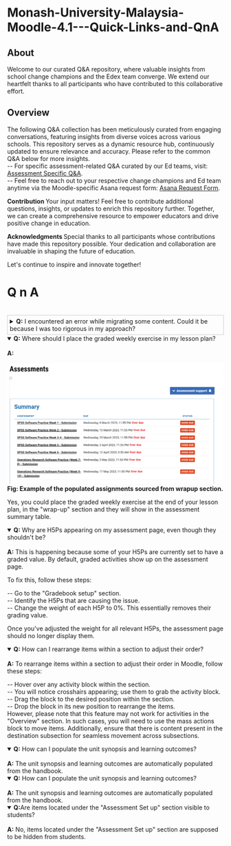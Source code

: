 # Monash-University-Malaysia-Moodle-4.1---Quick-Links-and-QnA

## About
Welcome to our curated Q&A repository, where valuable insights from school change champions and the Edex team converge. We extend our heartfelt thanks to all participants who have contributed to this collaborative effort.

## Overview
The following Q&A collection has been meticulously curated from engaging conversations, featuring insights from diverse voices across various schools. This repository serves as a dynamic resource hub, continuously updated to ensure relevance and accuracy.
Please refer to the common Q&A below for more insights. <br> 
-- For specific assessment-related Q&A curated by our Ed teams, visit: [Assessment Specific Q&A](https://www.monash.edu/learning-teaching/TeachHQ/moodle/digital-learning-uplift/_nocache#tabs__3520132-03).<br>
-- Feel free to reach out to your respective change champions and Ed team anytime via the Moodle-specific Asana request form: [Asana Request Form](https://form.asana.com/?k=q1Y9ZVYYYDYaIGB4-gjJ_Q&d=943385589454630).<br>

<b> Contribution </b>
Your input matters! Feel free to contribute additional questions, insights, or updates to enrich this repository further. Together, we can create a comprehensive resource to empower educators and drive positive change in education.

<b> Acknowledgments </b>
Special thanks to all participants whose contributions have made this repository possible. Your dedication and collaboration are invaluable in shaping the future of education.

Let's continue to inspire and innovate together!

# Q n A
<br>

<!--  1----------------------------------------------->
<details  style="border: 1px solid #ccc; padding: 5px;">
<summary> <b>Q:</b> I encountered an error while migrating some content. Could it be because I was too rigorous in my approach?
</summary>
<br> <b>A:</b>
<p>
<img src="https://github.com/nimbusr/Monash-University-Malaysia-Moodle-4.1---Quick-Links-and-QnA/blob/main/Images/miscellaneuos_1.png" alt="Fig: Example of the error encountered" />
 <b>Fig: Example of the error encountered.</b>
</p>
It's possible that the error occurred because your actions were too rigorous during the migration. It's a good idea to find a balance between thoroughness and avoiding unintended consequences. In this case, moving the page backward and redoing it seems to have resolved the issue.
</details>


<!--  2---------------------------------------------->

<details open>

<summary> <b>Q:</b> Where should I place the graded weekly exercise in my lesson plan? </summary>
<br> <b>A:</b>
<p>
<img src="https://github.com/nimbusr/Monash-University-Malaysia-Moodle-4.1---Quick-Links-and-QnA/blob/main/Images/assignment_wraup_section.png" alt="Fig: Example of the error encountered" />
<br>
   <b>Fig: Example of the populated assignments sourced from wrapup section.</b>
</p>


Yes, you could place the graded weekly exercise at the end of your lesson plan, in the "wrap-up" section and they will show in the assessment summary table. 
</details>

<!--  3----------------------------------------------->
<details open>

<summary> <b>Q:</b> Why are H5Ps appearing on my assessment page, even though they shouldn't be? </summary>
<br> <b>A:</b>
This is happening because some of your H5Ps are currently set to have a graded value. By default, graded activities show up on the assessment page.

To fix this, follow these steps:<br> 

-- Go to the "Gradebook setup" section. <br> 
-- Identify the H5Ps that are causing the issue. <br> 
-- Change the weight of each H5P to 0%. This essentially removes their grading value.<br> 

Once you've adjusted the weight for all relevant H5Ps, the assessment page should no longer display them.

</details>

<!--  4----------------------------------------------->
<details open>

<summary> <b>Q:</b> How can I rearrange items within a section to adjust their order? </summary>
<br> <b>A:</b>
To rearrange items within a section to adjust their order in Moodle, follow these steps: <br>

-- Hover over any activity block within the section.<br>
-- You will notice crosshairs appearing; use them to grab the activity block. <br>
-- Drag the block to the desired position within the section. <br>
-- Drop the block in its new position to rearrange the items. <br>
However, please note that this feature may not work for activities in the "Overview" section. In such cases, you will need to use the mass actions block to move items. Additionally, ensure that there is content present in the destination subsection for seamless movement across subsections.

</details>

<!--  5----------------------------------------------->
<details open>

<summary> <b>Q:</b> How can I populate the unit synopsis and learning outcomes? </summary>
<br> <b>A:</b>
The unit synopsis and learning outcomes are automatically populated from the handbook.

</details>

<!--  6----------------------------------------------->
<details open>

<summary> <b>Q:</b> How can I populate the unit synopsis and learning outcomes? </summary>
<br> <b>A:</b>
The unit synopsis and learning outcomes are automatically populated from the handbook.

</details>

<!--  7----------------------------------------------->
<details open>

<summary> <b>Q:</b>Are items located under the "Assessment Set up" section visible to students? </summary>
<br> <b>A:</b>
No, items located under the "Assessment Set up" section are supposed to be hidden from students.

</details>

